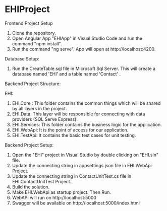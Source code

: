 # EHIProject

Frontend Project Setup
1) Clone the repository.
2) Open Angular App "EHIApp" in Visual Studio Code and run the command "npm install".
3) Run the command "ng serve". App will open at http://localhost:4200.


Database Setup:
1) Run the CreateTable.sql file in Microsoft Sql Server. This will create a database named 'EHI' and a table named 'Contact' .


Backend Project Structure:

EHI:
1) EHI.Core : This folder contains the common things which will be shared by all layers in the project.
2) EHI.Data: This layer will be responsible for connecting with data providers (SQL Serve Express).
3) EHI.Services: This folder contains the business logic for the application.
4) EHI.WebApi: It is the point of access for our application.
5) EHI.TestApi: It contains the basic test cases for unit testing. 
		

Backend Project Setup:

1) Open the "EHI" project in Visual Studio by double clicking on "EHI.sln" file.
2) Update the connecting string in appsettings.json file in EHI.WebApi Project.
3) Update the connecting string in ContactUnitTest.cs file in EHI.ContactUnitTest Project.
2) Build the solution.
3) Make EHI.WebApi as startup project. Then Run.
4) WebAPI will run on  http://localhost:5000
5) Swagger will be available on http://localhost:5000/index.html